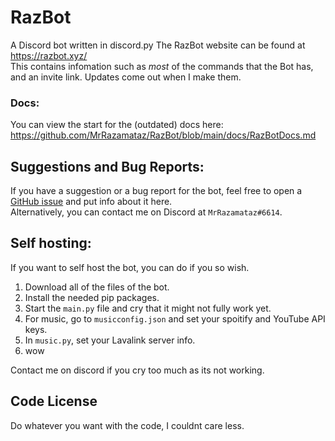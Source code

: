 # RazBot
A Discord bot written in discord.py
The RazBot website can be found at https://razbot.xyz/  
This contains infomation such as *most* of the commands that the Bot has, and an invite link.
Updates come out when I make them.


### Docs:
You can view the start for the (outdated) docs here: https://github.com/MrRazamataz/RazBot/blob/main/docs/RazBotDocs.md


## Suggestions and Bug Reports:  
If you have a suggestion or a bug report for the bot, feel free to open a [GitHub issue](https://github.com/MrRazamataz/RazBot/issues) and put info about it here.  
Alternatively, you can contact me on Discord at `MrRazamataz#6614`.

## Self hosting:  

If you want to self host the bot, you can do if you so wish.
1. Download all of the files of the bot.
2. Install the needed pip packages.
3. Start the `main.py` file and cry that it might not fully work yet.
4. For music, go to `musicconfig.json` and set your spoitify and YouTube API keys.
5. In `music.py`, set your Lavalink server info.
6. wow  

Contact me on discord if you cry too much as its not working.

## Code License  
Do whatever you want with the code, I couldnt care less.
